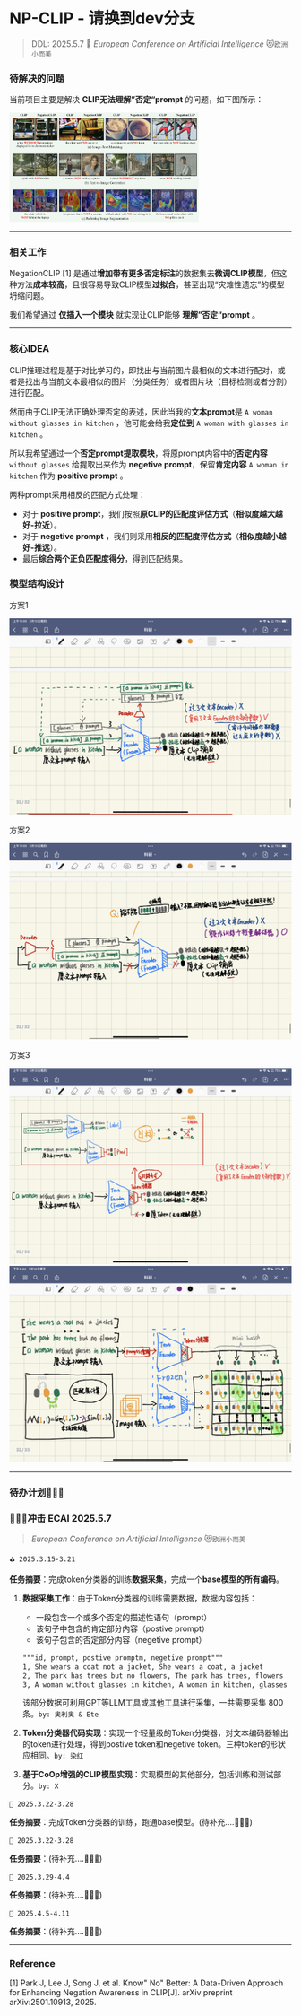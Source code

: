# NP-CLIP - 请换到dev分支

> DDL: 2025.5.7 🥇 
> *European Conference on Artificial Intelligence*  😻`欧洲小而美`

### 待解决的问题

当前项目主要是解决 **CLIP无法理解”否定“prompt** 的问题，如下图所示：

<img src=".\notes\images\image-20250312163611184.png" alt="image-20250312163611184" style="zoom:33%;" />

---

### 相关工作

NegationCLIP [1] 是通过**增加带有更多否定标注**的数据集去**微调CLIP模型**，但这种方法**成本较高**，且很容易导致CLIP模型**过拟合**，甚至出现“灾难性遗忘”的模型坍缩问题。

我们希望通过 **仅插入一个模块** 就实现让CLIP能够 **理解”否定“prompt** 。

---

### 核心IDEA

CLIP推理过程是基于对比学习的，即找出与当前图片最相似的文本进行配对，或者是找出与当前文本最相似的图片（分类任务）或者图片块（目标检测或者分割）进行匹配。

然而由于CLIP无法正确处理否定的表述，因此当我的**文本prompt**是 `A woman without glasses in kitchen` ，他可能会给我**定位到** `A woman with glasses in kitchen` 。

所以我希望通过一个**否定prompt提取模块**，将原prompt内容中的**否定内容** `without glasses` 给提取出来作为 **negetive prompt**，保留**肯定内容** `A woman in kitchen` 作为 **positive prompt** 。

两种prompt采用相反的匹配方式处理：

* 对于 **positive prompt**，我们按照**原CLIP的匹配度评估方式**（**相似度越大越好-拉近**）。
* 对于 **negetive prompt** ，我们则采用**相反的匹配度评估方式**（**相似度越小越好-推远**）。
* 最后**综合两个正负匹配度得分**，得到匹配结果。



### 模型结构设计

方案1

<img src=".\notes\images\image-20250314172912177.png" alt="image-20250314172912177" style="zoom: 50%;" />

方案2

<img src=".\notes\images\image-20250314172931664.png" alt="image-20250314172931664" style="zoom:50%;" />

方案3

<img src=".\notes\images\image-20250314172938521.png" alt="image-20250314172938521" style="zoom:50%;" />

<img src=".\notes\images\idea.png" alt="image-20250314172938521" style="zoom:50%;" />

---

### 待办计划💪💪💪  

### 🎈🎈🎈冲击 ECAI 2025.5.7  

>  *European Conference on Artificial Intelligence*  😻`欧洲小而美`

`⛳ 2025.3.15-3.21` 

**任务摘要**：完成token分类器的训练**数据采集**，完成一个**base模型的所有编码**。

1. **数据采集工作**：由于Token分类器的训练需要数据，数据内容包括：

   * 一段包含一个或多个否定的描述性语句（prompt）
   * 该句子中包含的肯定部分内容（postive prompt）
   * 该句子包含的否定部分内容（negetive prompt）

   ```csv
   """id, prompt, postive promptm, negetive prompt"""
   1, She wears a coat not a jacket, She wears a coat, a jacket
   2, The park has trees but no flowers, The park has trees, flowers
   3, A woman without glasses in kitchen, A woman in kitchen, glasses
   ```

   该部分数据可利用GPT等LLM工具或其他工具进行采集，一共需要采集 800 条。`by: 奥利奥 & Ete` 

2. **Token分类器代码实现**：实现一个轻量级的Token分类器，对文本编码器输出的token进行处理，得到postive  token和negetive token。三种token的形状应相同。`by: 染红` 

3. **基于CoOp增强的CLIP模型实现**：实现模型的其他部分，包括训练和测试部分。`by: X` 

`🎈 2025.3.22-3.28` 

**任务摘要**：完成Token分类器的训练，跑通base模型。(待补充....💭💭💭)

`🎈 2025.3.22-3.28` 

**任务摘要**：(待补充....💭💭💭)

`🎈 2025.3.29-4.4` 

**任务摘要**：(待补充....💭💭💭)

`🎈 2025.4.5-4.11` 

**任务摘要**：(待补充....💭💭💭)

----

### Reference

[1] Park J, Lee J, Song J, et al. Know" No" Better: A Data-Driven Approach for Enhancing Negation Awareness in CLIP[J]. arXiv preprint arXiv:2501.10913, 2025.

